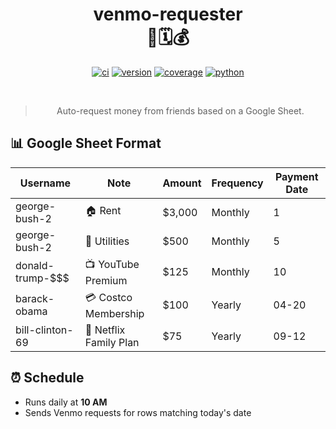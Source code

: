 <div align="center">

# venmo-requester <br> 🤖🗓️💰

[![ci](https://github.com/sherifattia/venmo-requester/actions/workflows/ci.yml/badge.svg)](https://github.com/sherifattia/venmo-requester/actions/workflows/ci.yml)
[![version](https://img.shields.io/badge/release-v0.1.0-success?logo=github)](https://github.com/sherifattia/venmo-requester/releases)
[![coverage](https://codecov.io/gh/sherifattia/venmo-requester/graph/badge.svg?token=4G33EVU2LH)](https://codecov.io/gh/sherifattia/venmo-requester)
[![python](https://img.shields.io/badge/python-3.13%20%7C%20stable-success?logo=python&logoColor=white)](https://devguide.python.org/versions/#full-chart)

<br>

> Auto-request money from friends based on a Google Sheet.

</div>

## 📊 Google Sheet Format

| Username            | Note                   | Amount | Frequency | Payment Date |
|---------------------|------------------------|--------|-----------|--------------|
| george-bush-2       | 🏠 Rent                | $3,000 | Monthly   | 1           |
| george-bush-2       | 🔌 Utilities           | $500   | Monthly   | 5           |
| donald-trump-$$$    | 📺 YouTube Premium     | $125   | Monthly   | 10          |
| barack-obama        | 💳 Costco Membership   | $100   | Yearly    | 04-20       |
| bill-clinton-69     | 🍿 Netflix Family Plan | $75    | Yearly    | 09-12       |

## ⏰ Schedule

- Runs daily at **10 AM**
- Sends Venmo requests for rows matching today's date
